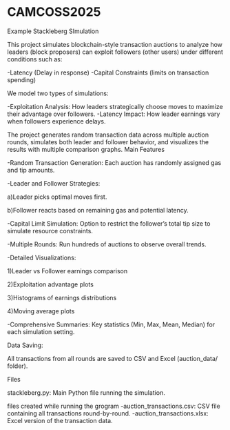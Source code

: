 # CAMCOSS2025
Example Stackleberg SImulation


This project simulates blockchain-style transaction auctions to analyze how leaders (block proposers) can exploit followers (other users) under different conditions such as:

-Latency (Delay in response)
-Capital Constraints (limits on transaction spending)

We model two types of simulations:

-Exploitation Analysis: How leaders strategically choose moves to maximize their advantage over followers.
-Latency Impact: How leader earnings vary when followers experience delays.

The project generates random transaction data across multiple auction rounds, simulates both leader and follower behavior, and visualizes the results with multiple comparison graphs.
Main Features

-Random Transaction Generation: Each auction has randomly assigned gas and tip amounts.

-Leader and Follower Strategies:

  a)Leader picks optimal moves first.

  b)Follower reacts based on remaining gas and potential latency.

-Capital Limit Simulation: Option to restrict the follower’s total tip size to simulate resource constraints.

-Multiple Rounds: Run hundreds of auctions to observe overall trends.

-Detailed Visualizations:

1)Leader vs Follower earnings comparison

2)Exploitation advantage plots

3)Histograms of earnings distributions

4)Moving average plots

-Comprehensive Summaries: Key statistics (Min, Max, Mean, Median) for each simulation setting.

Data Saving:

All transactions from all rounds are saved to CSV and Excel (auction_data/ folder).

Files

stackleberg.py: Main Python file running the simulation.

files created while running the grogram
-auction_transactions.csv: CSV file containing all transactions round-by-round.
-auction_transactions.xlsx: Excel version of the transaction data.

  
